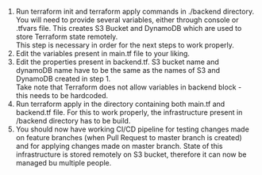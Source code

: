 1. Run terraform init and terraform apply commands in ./backend directory. You will need to provide several variables, either through console or .tfvars file. This creates S3        Bucket and DynamoDB which are used to store Terraform state remotely.<br>
   This step is necessary in order for the next steps to work properly.
2. Edit the variables present in main.tf file to your liking.
3. Edit the properties present in backend.tf. S3 bucket name and dynamoDB name have to be the same as the names of S3 and DynamoDB created in step 1.<br> 
   Take note that Terraform does    not allow variables in backend block - this needs to be hardcoded. 
4. Run terraform apply in the directory containing both main.tf and backend.tf file. For this to work properly, the infrastructure present in /backend directory has to be build.
5. You should now have working CI/CD pipeline for testing changes made on feature branches (when Pull Request to master branch is created) and for applying changes made on master    branch. State of this infrastructure is stored remotely on S3 bucket, therefore it can now be managed bu multiple people.

